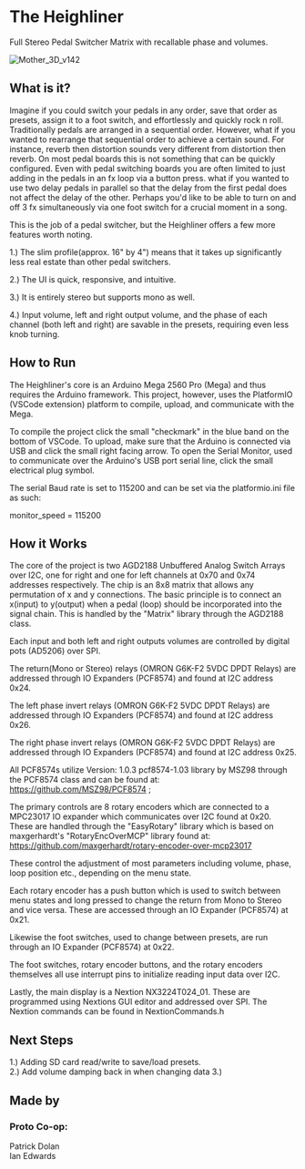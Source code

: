 # The Heighliner 

Full Stereo Pedal Switcher Matrix with recallable phase and volumes.  

  

![Mother_3D_v142](https://user-images.githubusercontent.com/87340915/200351416-46ea5be7-2c23-44e3-af4f-a50014fb4ffa.png) 

  

## What is it? 

  

Imagine if you could switch your pedals in any order, save that order as presets, assign it to a foot switch, and effortlessly and quickly rock n roll. Traditionally pedals are arranged in a sequential order.  However, what if you wanted to rearrange that sequential order to achieve a certain sound. For instance, reverb then distortion sounds very different from distortion then reverb. On most pedal boards this is not something that can be quickly configured.  Even with pedal switching boards you are often limited to just adding in the pedals in an fx loop via a button press.  what if you wanted to use two delay pedals in parallel so that the delay from the first pedal does not affect the delay of the other.  Perhaps you'd like to be able to turn on and off 3 fx simultaneously via one foot switch for a crucial moment in a song.  

  

This is the job of a pedal switcher, but the Heighliner offers a few more features worth noting.  

  

1.) The slim profile(approx. 16" by 4") means that it takes up significantly less real estate than other pedal switchers.   

  

2.) The UI is quick, responsive, and intuitive.   

  

3.) It is entirely stereo but supports mono as well.   

  

4.) Input volume, left and right output volume, and the phase of each channel (both left and right) are savable in the presets, requiring even less knob turning.   

  

  

## How to Run 

  

The Heighliner's core is an Arduino Mega 2560 Pro (Mega) and thus requires the Arduino framework. This project, however, uses the PlatformIO (VSCode extension) platform to compile, upload, and communicate with the Mega.

To compile the project click the small "checkmark" in the blue band on the bottom of VSCode. To upload, make sure that the Arduino is connected via USB and click the small right facing arrow. To open the Serial Monitor, used to communicate over the Arduino's USB port serial line, click the small electrical plug symbol.  

The serial Baud rate is set to 115200 and can be set via the platformio.ini file as such:

monitor_speed = 115200


## How it Works
    
The core of the project is two AGD2188 Unbuffered Analog Switch Arrays over I2C, one for right and one for left channels at 0x70 and 0x74 addresses respectively. The chip is an 8x8 matrix that allows any permutation of x and y connections. The basic principle is to connect an x(input) to y(output) when a pedal (loop) should be incorporated into the signal chain. This is handled by the "Matrix" library through the AGD2188 class.

Each input and both left and right outputs volumes are controlled by digital pots (AD5206) over SPI.  

The return(Mono or Stereo) relays (OMRON G6K-F2  5VDC DPDT Relays) are addressed through IO Expanders  (PCF8574) and found at I2C address 0x24.   

The left phase invert relays (OMRON G6K-F2  5VDC DPDT Relays)  are addressed through IO Expanders (PCF8574) and found at I2C address 0x26.  

The right phase invert relays (OMRON G6K-F2  5VDC DPDT Relays) are addressed through IO Expanders (PCF8574) and found at I2C address 0x25.  

All PCF8574s utilize  Version: 1.0.3 pcf8574-1.03 library by MSZ98 through the PCF8574 class and can be found at: https://github.com/MSZ98/PCF8574 ;

The primary controls are 8 rotary encoders which are connected to a MPC23017 IO expander which communicates over I2C found at 0x20. These are handled through the "EasyRotary" library which is based on maxgerhardt's "RotaryEncOverMCP" library found at: https://github.com/maxgerhardt/rotary-encoder-over-mcp23017

These control the adjustment of most parameters including volume, phase, loop position etc., depending on the menu state.

Each rotary encoder has a push button which is used to switch between menu states and long pressed to change the return from Mono to Stereo and vice versa. 
These are accessed through an IO Expander (PCF8574) at 0x21. 

Likewise the foot switches, used to change between presets, are run through an IO Expander (PCF8574) at 0x22. 

The foot switches, rotary encoder buttons, and the rotary encoders themselves all use interrupt pins to initialize reading  input data over I2C.

Lastly, the main display is a Nextion NX3224T024_01. These are programmed using Nextions GUI editor and addressed over SPI. The Nextion commands can be found in NextionCommands.h

## Next Steps

1.) Adding SD card read/write to save/load presets.  
2.) Add volume damping back in when changing data
3.) 

## Made by
### Proto Co-op: 
Patrick Dolan  
Ian Edwards
